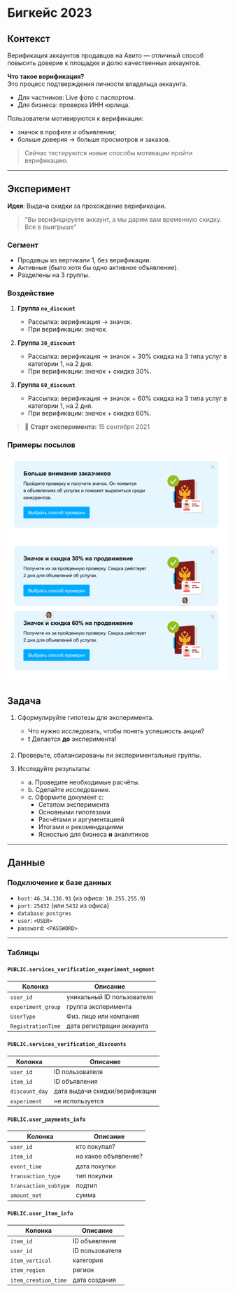 # Бигкейс 2023

## Контекст

Верификация аккаунтов продавцов на Авито — отличный способ повысить доверие к площадке и долю качественных аккаунтов.

**Что такое верификация?**  
Это процесс подтверждения личности владельца аккаунта.  
- Для частников: Live фото с паспортом.  
- Для бизнеса: проверка ИНН юрлица.

Пользователи мотивируются к верификации:
- значок в профиле и объявлении;
- больше доверия → больше просмотров и заказов.

> Сейчас тестируются новые способы мотивации пройти верификацию.

---

## Эксперимент

**Идея**: Выдача скидки за прохождение верификации.

> "Вы верифицируете аккаунт, а мы дарим вам временную скидку. Все в выигрыше"

### Сегмент

- Продавцы из вертикали 1, без верификации.
- Активные (было хотя бы одно активное объявление).
- Разделены на 3 группы.

### Воздействие

1. **Группа `no_discount`**
    - Рассылка: верификация → значок.
    - При верификации: значок.

2. **Группа `30_discount`**
    - Рассылка: верификация → значок + 30% скидка на 3 типа услуг в категории 1, на 2 дня.
    - При верификации: значок + скидка 30%.

3. **Группа `60_discount`**
    - Рассылка: верификация → значок + 60% скидка на 3 типа услуг в категории 1, на 2 дня.
    - При верификации: значок + скидка 60%.

> 📅 **Старт эксперимента:** 15 сентября 2021

### Примеры посылов  

![Примеры баннеров](banners-example.png)

## Задача

1. Сформулируйте гипотезы для эксперимента.
   - Что нужно исследовать, чтобы понять успешность акции?
   - ❗ Делается **до** эксперимента!

2. Проверьте, сбалансированы ли экспериментальные группы.

3. Исследуйте результаты:
   - a. Проведите необходимые расчёты.
   - b. Сделайте исследование.
   - c. Оформите документ с:
     - Сетапом эксперимента
     - Основными гипотезами
     - Расчётами и аргументацией
     - Итогами и рекомендациями
     - Ясностью для бизнеса **и** аналитиков

---

## Данные

### Подключение к базе данных

- `host`: `46.34.136.91` (из офиса: `10.255.255.9`)
- `port`: `25432` (или `5432` из офиса)
- `database`: `postgres`
- `user`: `<USER>`
- `password`: `<PASSWORD>`

---

### Таблицы

#### `PUBLIC.services_verification_experiment_segment`


| Колонка | Описание |
|--------|----------|
| `user_id` | уникальный ID пользователя |
| `experiment_group` | группа эксперимента |
| `UserType` | Физ. лицо или компания |
| `RegistrationTime` | дата регистрации аккаунта |

#### `PUBLIC.services_verification_discounts`

| Колонка | Описание |
|--------|----------|
| `user_id` | ID пользователя |
| `item_id` | ID объявления |
| `discount_day` | дата выдачи скидки/верификации |
| `experiment` | не используется |

#### `PUBLIC.user_payments_info`

| Колонка | Описание |
|--------|----------|
| `user_id` | кто покупал? |
| `item_id` | на какое объявление? |
| `event_time` | дата покупки |
| `transaction_type` | тип покупки |
| `transaction_subtype` | подтип |
| `amount_net` | сумма |

#### `PUBLIC.user_item_info`

| Колонка | Описание |
|--------|----------|
| `item_id` | ID объявления |
| `user_id` | ID пользователя |
| `item_vertical` | категория |
| `item_region` | регион |
| `item_creation_time` | дата создания |


